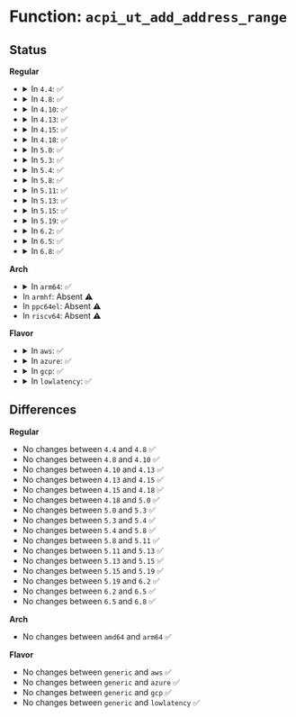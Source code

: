 # Function: <code>acpi_ut_add_address_range</code>

## Status
<b>Regular</b>
<ul>
<li>
<details>
<summary>In <code>4.4</code>: ✅</summary>

```c
acpi_status acpi_ut_add_address_range(acpi_adr_space_type space_id, acpi_physical_address address, u32 length, struct acpi_namespace_node *region_node);
```

**Collision:** Unique Global

**Inline:** No

**Transformation:** False

**Instances:**

```
In drivers/acpi/acpica/utaddress.c (ffffffff814a61fa)
Location: drivers/acpi/acpica/utaddress.c:75
Inline: False
Direct callers:
  - drivers/acpi/acpica/dsargs.c:acpi_ds_get_bank_field_arguments
  - drivers/acpi/acpica/dsargs.c:acpi_ds_get_region_arguments
```
**Symbols:**

```
ffffffff814a61fa-ffffffff814a62bf: acpi_ut_add_address_range (STB_GLOBAL)
```
</details>
</li>
<li>
<details>
<summary>In <code>4.8</code>: ✅</summary>

```c
acpi_status acpi_ut_add_address_range(acpi_adr_space_type space_id, acpi_physical_address address, u32 length, struct acpi_namespace_node *region_node);
```

**Collision:** Unique Global

**Inline:** No

**Transformation:** False

**Instances:**

```
In drivers/acpi/acpica/utaddress.c (ffffffff814f54b9)
Location: drivers/acpi/acpica/utaddress.c:75
Inline: False
Direct callers:
  - drivers/acpi/acpica/dsargs.c:acpi_ds_get_region_arguments
  - drivers/acpi/acpica/dsargs.c:acpi_ds_get_bank_field_arguments
```
**Symbols:**

```
ffffffff814f54b9-ffffffff814f5584: acpi_ut_add_address_range (STB_GLOBAL)
```
</details>
</li>
<li>
<details>
<summary>In <code>4.10</code>: ✅</summary>

```c
acpi_status acpi_ut_add_address_range(acpi_adr_space_type space_id, acpi_physical_address address, u32 length, struct acpi_namespace_node *region_node);
```

**Collision:** Unique Global

**Inline:** No

**Transformation:** False

**Instances:**

```
In drivers/acpi/acpica/utaddress.c (ffffffff815180b0)
Location: drivers/acpi/acpica/utaddress.c:75
Inline: False
Direct callers:
  - drivers/acpi/acpica/dsargs.c:acpi_ds_get_region_arguments
  - drivers/acpi/acpica/dsargs.c:acpi_ds_get_bank_field_arguments
```
**Symbols:**

```
ffffffff815180b0-ffffffff81518147: acpi_ut_add_address_range (STB_GLOBAL)
```
</details>
</li>
<li>
<details>
<summary>In <code>4.13</code>: ✅</summary>

```c
acpi_status acpi_ut_add_address_range(acpi_adr_space_type space_id, acpi_physical_address address, u32 length, struct acpi_namespace_node *region_node);
```

**Collision:** Unique Global

**Inline:** No

**Transformation:** False

**Instances:**

```
In drivers/acpi/acpica/utaddress.c (ffffffff815288d9)
Location: drivers/acpi/acpica/utaddress.c:75
Inline: False
Direct callers:
  - drivers/acpi/acpica/dsargs.c:acpi_ds_get_region_arguments
  - drivers/acpi/acpica/dsargs.c:acpi_ds_get_bank_field_arguments
```
**Symbols:**

```
ffffffff815288d9-ffffffff81528970: acpi_ut_add_address_range (STB_GLOBAL)
```
</details>
</li>
<li>
<details>
<summary>In <code>4.15</code>: ✅</summary>

```c
acpi_status acpi_ut_add_address_range(acpi_adr_space_type space_id, acpi_physical_address address, u32 length, struct acpi_namespace_node *region_node);
```

**Collision:** Unique Global

**Inline:** No

**Transformation:** False

**Instances:**

```
In drivers/acpi/acpica/utaddress.c (ffffffff81580644)
Location: drivers/acpi/acpica/utaddress.c:75
Inline: False
Direct callers:
  - drivers/acpi/acpica/dsargs.c:acpi_ds_get_region_arguments
  - drivers/acpi/acpica/dsargs.c:acpi_ds_get_bank_field_arguments
```
**Symbols:**

```
ffffffff81580644-ffffffff815807b2: acpi_ut_add_address_range (STB_GLOBAL)
```
</details>
</li>
<li>
<details>
<summary>In <code>4.18</code>: ✅</summary>

```c
acpi_status acpi_ut_add_address_range(acpi_adr_space_type space_id, acpi_physical_address address, u32 length, struct acpi_namespace_node *region_node);
```

**Collision:** Unique Global

**Inline:** No

**Transformation:** False

**Instances:**

```
In drivers/acpi/acpica/utaddress.c (ffffffff815b7838)
Location: drivers/acpi/acpica/utaddress.c:41
Inline: False
Direct callers:
  - drivers/acpi/acpica/dsargs.c:acpi_ds_get_region_arguments
  - drivers/acpi/acpica/dsargs.c:acpi_ds_get_bank_field_arguments
```
**Symbols:**

```
ffffffff815b7838-ffffffff815b79a6: acpi_ut_add_address_range (STB_GLOBAL)
```
</details>
</li>
<li>
<details>
<summary>In <code>5.0</code>: ✅</summary>

```c
acpi_status acpi_ut_add_address_range(acpi_adr_space_type space_id, acpi_physical_address address, u32 length, struct acpi_namespace_node *region_node);
```

**Collision:** Unique Global

**Inline:** No

**Transformation:** False

**Instances:**

```
In drivers/acpi/acpica/utaddress.c (ffffffff815d0bfb)
Location: drivers/acpi/acpica/utaddress.c:41
Inline: False
Direct callers:
  - drivers/acpi/acpica/dsargs.c:acpi_ds_get_region_arguments
  - drivers/acpi/acpica/dsargs.c:acpi_ds_get_bank_field_arguments
  - drivers/acpi/acpica/dsopcode.c:acpi_ds_eval_region_operands
```
**Symbols:**

```
ffffffff815d0bfb-ffffffff815d0d69: acpi_ut_add_address_range (STB_GLOBAL)
```
</details>
</li>
<li>
<details>
<summary>In <code>5.3</code>: ✅</summary>

```c
acpi_status acpi_ut_add_address_range(acpi_adr_space_type space_id, acpi_physical_address address, u32 length, struct acpi_namespace_node *region_node);
```

**Collision:** Unique Global

**Inline:** No

**Transformation:** False

**Instances:**

```
In drivers/acpi/acpica/utaddress.c (ffffffff816024b1)
Location: drivers/acpi/acpica/utaddress.c:41
Inline: False
Direct callers:
  - drivers/acpi/acpica/dsargs.c:acpi_ds_get_region_arguments
  - drivers/acpi/acpica/dsargs.c:acpi_ds_get_bank_field_arguments
  - drivers/acpi/acpica/dsopcode.c:acpi_ds_eval_region_operands
```
**Symbols:**

```
ffffffff816024b1-ffffffff8160261f: acpi_ut_add_address_range (STB_GLOBAL)
```
</details>
</li>
<li>
<details>
<summary>In <code>5.4</code>: ✅</summary>

```c
acpi_status acpi_ut_add_address_range(acpi_adr_space_type space_id, acpi_physical_address address, u32 length, struct acpi_namespace_node *region_node);
```

**Collision:** Unique Global

**Inline:** No

**Transformation:** False

**Instances:**

```
In drivers/acpi/acpica/utaddress.c (ffffffff8162395c)
Location: drivers/acpi/acpica/utaddress.c:41
Inline: False
Direct callers:
  - drivers/acpi/acpica/dsargs.c:acpi_ds_get_region_arguments
  - drivers/acpi/acpica/dsargs.c:acpi_ds_get_bank_field_arguments
  - drivers/acpi/acpica/dsopcode.c:acpi_ds_eval_region_operands
```
**Symbols:**

```
ffffffff8162395c-ffffffff81623aca: acpi_ut_add_address_range (STB_GLOBAL)
```
</details>
</li>
<li>
<details>
<summary>In <code>5.8</code>: ✅</summary>

```c
acpi_status acpi_ut_add_address_range(acpi_adr_space_type space_id, acpi_physical_address address, u32 length, struct acpi_namespace_node *region_node);
```

**Collision:** Unique Global

**Inline:** No

**Transformation:** False

**Instances:**

```
In drivers/acpi/acpica/utaddress.c (ffffffff816d0044)
Location: drivers/acpi/acpica/utaddress.c:41
Inline: False
Direct callers:
  - drivers/acpi/acpica/dsargs.c:acpi_ds_get_region_arguments
  - drivers/acpi/acpica/dsargs.c:acpi_ds_get_bank_field_arguments
  - drivers/acpi/acpica/dsopcode.c:acpi_ds_eval_region_operands
```
**Symbols:**

```
ffffffff816d0044-ffffffff816d01b2: acpi_ut_add_address_range (STB_GLOBAL)
```
</details>
</li>
<li>
<details>
<summary>In <code>5.11</code>: ✅</summary>

```c
acpi_status acpi_ut_add_address_range(acpi_adr_space_type space_id, acpi_physical_address address, u32 length, struct acpi_namespace_node *region_node);
```

**Collision:** Unique Global

**Inline:** No

**Transformation:** False

**Instances:**

```
In drivers/acpi/acpica/utaddress.c (ffffffff816ee044)
Location: drivers/acpi/acpica/utaddress.c:41
Inline: False
Direct callers:
  - drivers/acpi/acpica/dsargs.c:acpi_ds_get_region_arguments
  - drivers/acpi/acpica/dsargs.c:acpi_ds_get_bank_field_arguments
  - drivers/acpi/acpica/dsopcode.c:acpi_ds_eval_region_operands
```
**Symbols:**

```
ffffffff816ee044-ffffffff816ee1b2: acpi_ut_add_address_range (STB_GLOBAL)
```
</details>
</li>
<li>
<details>
<summary>In <code>5.13</code>: ✅</summary>

```c
acpi_status acpi_ut_add_address_range(acpi_adr_space_type space_id, acpi_physical_address address, u32 length, struct acpi_namespace_node *region_node);
```

**Collision:** Unique Global

**Inline:** No

**Transformation:** False

**Instances:**

```
In drivers/acpi/acpica/utaddress.c (ffffffff816cfef9)
Location: drivers/acpi/acpica/utaddress.c:41
Inline: False
Direct callers:
  - drivers/acpi/acpica/dsargs.c:acpi_ds_get_region_arguments
  - drivers/acpi/acpica/dsargs.c:acpi_ds_get_bank_field_arguments
  - drivers/acpi/acpica/dsopcode.c:acpi_ds_eval_region_operands
```
**Symbols:**

```
ffffffff816cfef9-ffffffff816d0067: acpi_ut_add_address_range (STB_GLOBAL)
```
</details>
</li>
<li>
<details>
<summary>In <code>5.15</code>: ✅</summary>

```c
acpi_status acpi_ut_add_address_range(acpi_adr_space_type space_id, acpi_physical_address address, u32 length, struct acpi_namespace_node *region_node);
```

**Collision:** Unique Global

**Inline:** No

**Transformation:** False

**Instances:**

```
In drivers/acpi/acpica/utaddress.c (ffffffff81747569)
Location: drivers/acpi/acpica/utaddress.c:41
Inline: False
Direct callers:
  - drivers/acpi/acpica/dsargs.c:acpi_ds_get_region_arguments
  - drivers/acpi/acpica/dsargs.c:acpi_ds_get_bank_field_arguments
  - drivers/acpi/acpica/dsopcode.c:acpi_ds_eval_region_operands
```
**Symbols:**

```
ffffffff81747569-ffffffff8174770b: acpi_ut_add_address_range (STB_GLOBAL)
```
</details>
</li>
<li>
<details>
<summary>In <code>5.19</code>: ✅</summary>

```c
acpi_status acpi_ut_add_address_range(acpi_adr_space_type space_id, acpi_physical_address address, u32 length, struct acpi_namespace_node *region_node);
```

**Collision:** Unique Global

**Inline:** No

**Transformation:** False

**Instances:**

```
In drivers/acpi/acpica/utaddress.c (ffffffff81879599)
Location: drivers/acpi/acpica/utaddress.c:41
Inline: False
Direct callers:
  - drivers/acpi/acpica/dsargs.c:acpi_ds_get_region_arguments
  - drivers/acpi/acpica/dsargs.c:acpi_ds_get_bank_field_arguments
  - drivers/acpi/acpica/dsopcode.c:acpi_ds_eval_region_operands
```
**Symbols:**

```
ffffffff81879599-ffffffff81879752: acpi_ut_add_address_range (STB_GLOBAL)
```
</details>
</li>
<li>
<details>
<summary>In <code>6.2</code>: ✅</summary>

```c
acpi_status acpi_ut_add_address_range(acpi_adr_space_type space_id, acpi_physical_address address, u32 length, struct acpi_namespace_node *region_node);
```

**Collision:** Unique Global

**Inline:** No

**Transformation:** False

**Instances:**

```
In drivers/acpi/acpica/utaddress.c (ffffffff819bbce0)
Location: drivers/acpi/acpica/utaddress.c:41
Inline: False
Direct callers:
  - drivers/acpi/acpica/dsargs.c:acpi_ds_get_region_arguments
  - drivers/acpi/acpica/dsargs.c:acpi_ds_get_bank_field_arguments
  - drivers/acpi/acpica/dsopcode.c:acpi_ds_eval_region_operands
```
**Symbols:**

```
ffffffff819bbce0-ffffffff819bbec1: acpi_ut_add_address_range (STB_GLOBAL)
```
</details>
</li>
<li>
<details>
<summary>In <code>6.5</code>: ✅</summary>

```c
acpi_status acpi_ut_add_address_range(acpi_adr_space_type space_id, acpi_physical_address address, u32 length, struct acpi_namespace_node *region_node);
```

**Collision:** Unique Global

**Inline:** No

**Transformation:** False

**Instances:**

```
In drivers/acpi/acpica/utaddress.c (ffffffff81a02e80)
Location: drivers/acpi/acpica/utaddress.c:41
Inline: False
Direct callers:
  - drivers/acpi/acpica/dsargs.c:acpi_ds_get_region_arguments
  - drivers/acpi/acpica/dsargs.c:acpi_ds_get_bank_field_arguments
  - drivers/acpi/acpica/dsopcode.c:acpi_ds_eval_region_operands
```
**Symbols:**

```
ffffffff81a02e80-ffffffff81a03061: acpi_ut_add_address_range (STB_GLOBAL)
```
</details>
</li>
<li>
<details>
<summary>In <code>6.8</code>: ✅</summary>

```c
acpi_status acpi_ut_add_address_range(acpi_adr_space_type space_id, acpi_physical_address address, u32 length, struct acpi_namespace_node *region_node);
```

**Collision:** Unique Global

**Inline:** No

**Transformation:** False

**Instances:**

```
In drivers/acpi/acpica/utaddress.c (ffffffff81a4dd00)
Location: drivers/acpi/acpica/utaddress.c:41
Inline: False
Direct callers:
  - drivers/acpi/acpica/dsargs.c:acpi_ds_get_region_arguments
  - drivers/acpi/acpica/dsargs.c:acpi_ds_get_bank_field_arguments
  - drivers/acpi/acpica/dsopcode.c:acpi_ds_eval_region_operands
```
**Symbols:**

```
ffffffff81a4dd00-ffffffff81a4df10: acpi_ut_add_address_range (STB_GLOBAL)
```
</details>
</li>
</ul>
<b>Arch</b>
<ul>
<li>
<details>
<summary>In <code>arm64</code>: ✅</summary>

```c
acpi_status acpi_ut_add_address_range(acpi_adr_space_type space_id, acpi_physical_address address, u32 length, struct acpi_namespace_node *region_node);
```

**Collision:** Unique Global

**Inline:** No

**Transformation:** False

**Instances:**

```
In drivers/acpi/acpica/utaddress.c (ffff800010798c10)
Location: drivers/acpi/acpica/utaddress.c:41
Inline: False
Direct callers:
  - drivers/acpi/acpica/dsargs.c:acpi_ds_get_region_arguments
  - drivers/acpi/acpica/dsargs.c:acpi_ds_get_bank_field_arguments
  - drivers/acpi/acpica/dsopcode.c:acpi_ds_eval_region_operands
```
**Symbols:**

```
ffff800010798c10-ffff800010798cac: acpi_ut_add_address_range (STB_GLOBAL)
```
</details>
</li>
<li>
In <code>armhf</code>: Absent ⚠️
</li>
<li>
In <code>ppc64el</code>: Absent ⚠️
</li>
<li>
In <code>riscv64</code>: Absent ⚠️
</li>
</ul>
<b>Flavor</b>
<ul>
<li>
<details>
<summary>In <code>aws</code>: ✅</summary>

```c
acpi_status acpi_ut_add_address_range(acpi_adr_space_type space_id, acpi_physical_address address, u32 length, struct acpi_namespace_node *region_node);
```

**Collision:** Unique Global

**Inline:** No

**Transformation:** False

**Instances:**

```
In drivers/acpi/acpica/utaddress.c (ffffffff815fd54b)
Location: drivers/acpi/acpica/utaddress.c:41
Inline: False
Direct callers:
  - drivers/acpi/acpica/dsargs.c:acpi_ds_get_region_arguments
  - drivers/acpi/acpica/dsargs.c:acpi_ds_get_bank_field_arguments
  - drivers/acpi/acpica/dsopcode.c:acpi_ds_eval_region_operands
```
**Symbols:**

```
ffffffff815fd54b-ffffffff815fd5e2: acpi_ut_add_address_range (STB_GLOBAL)
```
</details>
</li>
<li>
<details>
<summary>In <code>azure</code>: ✅</summary>

```c
acpi_status acpi_ut_add_address_range(acpi_adr_space_type space_id, acpi_physical_address address, u32 length, struct acpi_namespace_node *region_node);
```

**Collision:** Unique Global

**Inline:** No

**Transformation:** False

**Instances:**

```
In drivers/acpi/acpica/utaddress.c (ffffffff815e8a71)
Location: drivers/acpi/acpica/utaddress.c:41
Inline: False
Direct callers:
  - drivers/acpi/acpica/dsargs.c:acpi_ds_get_region_arguments
  - drivers/acpi/acpica/dsargs.c:acpi_ds_get_bank_field_arguments
  - drivers/acpi/acpica/dsopcode.c:acpi_ds_eval_region_operands
```
**Symbols:**

```
ffffffff815e8a71-ffffffff815e8b03: acpi_ut_add_address_range (STB_GLOBAL)
```
</details>
</li>
<li>
<details>
<summary>In <code>gcp</code>: ✅</summary>

```c
acpi_status acpi_ut_add_address_range(acpi_adr_space_type space_id, acpi_physical_address address, u32 length, struct acpi_namespace_node *region_node);
```

**Collision:** Unique Global

**Inline:** No

**Transformation:** False

**Instances:**

```
In drivers/acpi/acpica/utaddress.c (ffffffff81617c3c)
Location: drivers/acpi/acpica/utaddress.c:41
Inline: False
Direct callers:
  - drivers/acpi/acpica/dsargs.c:acpi_ds_get_region_arguments
  - drivers/acpi/acpica/dsargs.c:acpi_ds_get_bank_field_arguments
  - drivers/acpi/acpica/dsopcode.c:acpi_ds_eval_region_operands
```
**Symbols:**

```
ffffffff81617c3c-ffffffff81617daa: acpi_ut_add_address_range (STB_GLOBAL)
```
</details>
</li>
<li>
<details>
<summary>In <code>lowlatency</code>: ✅</summary>

```c
acpi_status acpi_ut_add_address_range(acpi_adr_space_type space_id, acpi_physical_address address, u32 length, struct acpi_namespace_node *region_node);
```

**Collision:** Unique Global

**Inline:** No

**Transformation:** False

**Instances:**

```
In drivers/acpi/acpica/utaddress.c (ffffffff81631aec)
Location: drivers/acpi/acpica/utaddress.c:41
Inline: False
Direct callers:
  - drivers/acpi/acpica/dsargs.c:acpi_ds_get_region_arguments
  - drivers/acpi/acpica/dsargs.c:acpi_ds_get_bank_field_arguments
  - drivers/acpi/acpica/dsopcode.c:acpi_ds_eval_region_operands
```
**Symbols:**

```
ffffffff81631aec-ffffffff81631c5a: acpi_ut_add_address_range (STB_GLOBAL)
```
</details>
</li>
</ul>

## Differences
<b>Regular</b>
<ul>
<li>
No changes between <code>4.4</code> and <code>4.8</code> ✅
</li>
<li>
No changes between <code>4.8</code> and <code>4.10</code> ✅
</li>
<li>
No changes between <code>4.10</code> and <code>4.13</code> ✅
</li>
<li>
No changes between <code>4.13</code> and <code>4.15</code> ✅
</li>
<li>
No changes between <code>4.15</code> and <code>4.18</code> ✅
</li>
<li>
No changes between <code>4.18</code> and <code>5.0</code> ✅
</li>
<li>
No changes between <code>5.0</code> and <code>5.3</code> ✅
</li>
<li>
No changes between <code>5.3</code> and <code>5.4</code> ✅
</li>
<li>
No changes between <code>5.4</code> and <code>5.8</code> ✅
</li>
<li>
No changes between <code>5.8</code> and <code>5.11</code> ✅
</li>
<li>
No changes between <code>5.11</code> and <code>5.13</code> ✅
</li>
<li>
No changes between <code>5.13</code> and <code>5.15</code> ✅
</li>
<li>
No changes between <code>5.15</code> and <code>5.19</code> ✅
</li>
<li>
No changes between <code>5.19</code> and <code>6.2</code> ✅
</li>
<li>
No changes between <code>6.2</code> and <code>6.5</code> ✅
</li>
<li>
No changes between <code>6.5</code> and <code>6.8</code> ✅
</li>
</ul>
<b>Arch</b>
<ul>
<li>
No changes between <code>amd64</code> and <code>arm64</code> ✅
</li>
</ul>
<b>Flavor</b>
<ul>
<li>
No changes between <code>generic</code> and <code>aws</code> ✅
</li>
<li>
No changes between <code>generic</code> and <code>azure</code> ✅
</li>
<li>
No changes between <code>generic</code> and <code>gcp</code> ✅
</li>
<li>
No changes between <code>generic</code> and <code>lowlatency</code> ✅
</li>
</ul>
